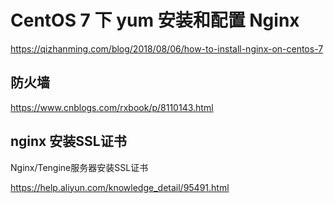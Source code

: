 # CentOS 7 下 yum 安装和配置 Nginx
https://qizhanming.com/blog/2018/08/06/how-to-install-nginx-on-centos-7

## 防火墙

https://www.cnblogs.com/rxbook/p/8110143.html


## nginx 安装SSL证书

Nginx/Tengine服务器安装SSL证书

https://help.aliyun.com/knowledge_detail/95491.html
